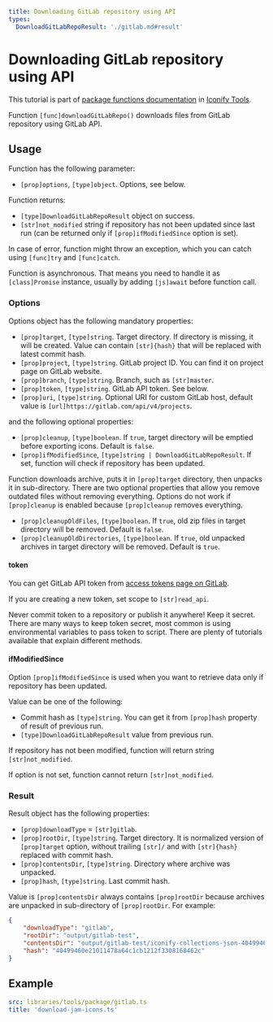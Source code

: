 ```yaml
title: Downloading GitLab repository using API
types:
  DownloadGitLabRepoResult: './gitlab.md#result'
```

# Downloading GitLab repository using API

This tutorial is part of [package functions documentation](./index.md) in [Iconify Tools](../index.md).

Function `[func]downloadGitLabRepo()` downloads files from GitLab repository using GitLab API.

## Usage

Function has the following parameter:

- `[prop]options`, `[type]object`. Options, see below.

Function returns:

- `[type]DownloadGitLabRepoResult` object on success.
- `[str]not_modified` string if repository has not been updated since last run (can be returned only if `[prop]ifModifiedSince` option is set).

In case of error, function might throw an exception, which you can catch using `[func]try` and `[func]catch`.

Function is asynchronous. That means you need to handle it as `[class]Promise` instance, usually by adding `[js]await` before function call.

### Options

Options object has the following mandatory properties:

- `[prop]target`, `[type]string`. Target directory. If directory is missing, it will be created. Value can contain `[str]{hash}` that will be replaced with latest commit hash.
- `[prop]project`, `[type]string`. GitLab project ID. You can find it on project page on GitLab website.
- `[prop]branch`, `[type]string`. Branch, such as `[str]master`.
- `[prop]token`, `[type]string`. GitLab API token. See below.
- `[prop]uri`, `[type]string`. Optional URI for custom GitLab host, default value is `[url]https://gitlab.com/api/v4/projects`.

and the following optional properties:

- `[prop]cleanup`, `[type]boolean`. If `true`, target directory will be emptied before exporting icons. Default is `false`.
- `[prop]ifModifiedSince`, `[type]string | DownloadGitLabRepoResult`. If set, function will check if repository has been updated.

Function downloads archive, puts it in `[prop]target` directory, then unpacks it in sub-directory. There are two optional properties that allow you remove outdated files without removing everything. Options do not work if `[prop]cleanup` is enabled because `[prop]cleanup` removes everything.

- `[prop]cleanupOldFiles`, `[type]boolean`. If `true`, old zip files in target directory will be removed. Default is `false`.
- `[prop]cleanupOldDirectories`, `[type]boolean`. If `true`, old unpacked archives in target directory will be removed. Default is `true`.

#### token

You can get GitLab API token from [access tokens page on GitLab](https://gitlab.com/-/profile/personal_access_tokens).

If you are creating a new token, set scope to `[str]read_api`.

Never commit token to a repository or publish it anywhere! Keep it secret. There are many ways to keep token secret, most common is using environmental variables to pass token to script. There are plenty of tutorials available that explain different methods.

#### ifModifiedSince

Option `[prop]ifModifiedSince` is used when you want to retrieve data only if repository has been updated.

Value can be one of the following:

- Commit hash as `[type]string`. You can get it from `[prop]hash` property of result of previous run.
- `[type]DownloadGitLabRepoResult` value from previous run.

If repository has not been modified, function will return string `[str]not_modified`.

If option is not set, function cannot return `[str]not_modified`.

### Result

Result object has the following properties:

- `[prop]downloadType` = `[str]gitlab`.
- `[prop]rootDir`, `[type]string`. Target directory. It is normalized version of `[prop]target` option, without trailing `[str]/` and with `[str]{hash}` replaced with commit hash.
- `[prop]contentsDir`, `[type]string`. Directory where archive was unpacked.
- `[prop]hash`, `[type]string`. Last commit hash.

Value is `[prop]contentsDir` always contains `[prop]rootDir` because archives are unpacked in sub-directory of `[prop]rootDir`. For example:

```json
{
	"downloadType": "gitlab",
	"rootDir": "output/gitlab-test",
	"contentsDir": "output/gitlab-test/iconify-collections-json-4049946",
	"hash": "40499460e21011478a64c1cb1212f3308168462c"
}
```

## Example

```yaml
src: libraries/tools/package/gitlab.ts
title: 'download-jam-icons.ts'
```
